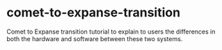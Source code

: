 # comet-to-expanse-transition
Comet to Expanse transition tutorial to explain to users the differences in both the hardware and software between these two systems. 
